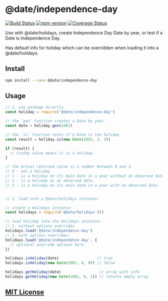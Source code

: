 # @date/independence-day
[![Build Status](https://travis-ci.org/elidoran/node-date-independence-day.svg?branch=master)](https://travis-ci.org/elidoran/node-date-independence-day)
[![npm version](https://badge.fury.io/js/%date%2Findependence-day.svg)](http://badge.fury.io/js/%date%2Findependence-day)
[![Coverage Status](https://coveralls.io/repos/github/elidoran/node-date-independence-day/badge.svg?branch=master)](https://coveralls.io/github/elidoran/node-date-independence-day?branch=master)

Use with @date/holidays, create Independence Day Date by year, or test if a Date is Independence Day.

Has default info for holiday which can be overridden when loading it into a @date/holidays.


## Install

```sh
npm install --save @date/independence-day
```


## Usage

```javascript
// 1. use package directly
const holiday = require('@date/independence-day')

// the `gen` function creates a Date by year.
const date = holiday.gen(2001)

// the `is` function tests if a Date is the holiday.
const result = holiday.is(new Date(2001, 2, 3))

if (result) {
  // truthy value means it is a holiday.
}

// the actual returned value is a number between 0 and 3.
// 0 - not a holiday
// 1 - is a holiday on its main date in a year without an observed date.
// 2 - is a holiday on an observed date.
// 3 - is a holiday on its main date in a year with an observed date.


// 2. load into a @date/holidays instance:

// create a Holidays instance:
const holidays = require('@date/holidays')()

// load holiday into the Holidays instance:
// 1. without options overrides
holidays.load('@date/independence-day')
// 2. with options overrides:
holidays.load('@date/independence-day', {
  // optional override options here.
})

holidays.isHoliday(date)                 // true
holidays.isHoliday(new Date(2001, 0, 0)) // false

holidays.getHoliday(date)                 // array with info
holidays.getHoliday(new Date(2001, 0, 1)) // returns empty array
```


## [MIT License](LICENSE)
